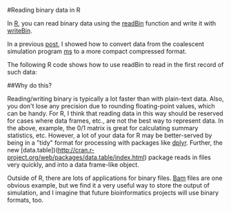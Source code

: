 #Reading binary data in R

In [R](http://www.r-project.org), you can read binary data using the [readBin](https://stat.ethz.ch/R-manual/R-devel/library/base/html/readBin.html) function and write it with [writeBin](https://stat.ethz.ch/R-manual/R-devel/library/base/html/readBin.html).

In a previous [post](ms2bin.html), I showed how to convert data from the coalescent simulation program [ms](http://http://home.uchicago.edu/~rhudson1/source/mksamples.html) to a more compact compressed format.

The following R code shows how to use readBin to read in the first record of such data:

<script src="https://gist.github.com/molpopgen/9e8f7ab2711ab751420e.js"></script>

##Why do this?

Reading/writing binary is typically a lot faster than with plain-text data.  Also, you don't lose any precision due to rounding floating-point values, which can be handy.  For R, I think that reading data in this way should be reserved for cases where data frames, etc., are not the best way to represent data.  In the above, example, the 0/1 matrix is great for calculating summary statistics, etc.  However, a lot of your data for R may be better-served by being in a "tidy" format for processing with packages like [dplyr](http://cran.r-project.org/web/packages/dplyr/index.html).  Further, the new [data.table])(http://cran.r-project.org/web/packages/data.table/index.html) package reads in files very quickly, and into a data frame-like object.  

Outside of R, there are lots of applications for binary files.  [Bam](http://samtools.github.io/hts-specs/SAMv1.pdf) files are one obvious example, but we find it a very useful way to store the output of simulation, and I imagine that future bioinformatics  projects will use binary formats, too.